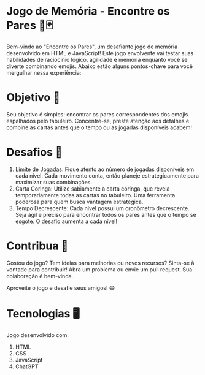 # Jogo de Memória - Encontre os Pares 🧠🃏
Bem-vindo ao "Encontre os Pares", um desafiante jogo de memória desenvolvido em HTML e JavaScript! Este jogo envolvente vai testar suas habilidades de raciocínio lógico, agilidade e memória enquanto você se diverte combinando emojis. Abaixo estão alguns pontos-chave para você mergulhar nessa experiência:

# Objetivo 🎯
Seu objetivo é simples: encontrar os pares correspondentes dos emojis espalhados pelo tabuleiro. Concentre-se, preste atenção aos detalhes e combine as cartas antes que o tempo ou as jogadas disponíveis acabem!

# Desafios 🧩
1. Limite de Jogadas: Fique atento ao número de jogadas disponíveis em cada nível. Cada movimento conta, então planeje estrategicamente para maximizar suas combinações.
2. Carta Coringa: Utilize sabiamente a carta coringa, que revela temporariamente todas as cartas no tabuleiro. Uma ferramenta poderosa para quem busca vantagem estratégica.
3. Tempo Decrescente: Cada nível possui um cronômetro decrescente. Seja ágil e preciso para encontrar todos os pares antes que o tempo se esgote. O desafio aumenta a cada nível!

# Contribua 🚀
Gostou do jogo? Tem ideias para melhorias ou novos recursos? Sinta-se à vontade para contribuir! Abra um problema ou envie um pull request. Sua colaboração é bem-vinda.

Aproveite o jogo e desafie seus amigos! 😄

# Tecnologias 🖥️
Jogo desenvolvido com:

1. HTML
2. CSS
3. JavaScript
4. ChatGPT
